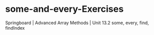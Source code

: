 # some-and-every-Exercises
Springboard | Advanced Array Methods | Unit 13.2 some, every, find, findIndex
